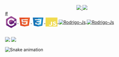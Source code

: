 <div align="center">
  
  <a href="https://github.com/Rodrigomeckel">
  <img height="180em" src="https://github-readme-stats.vercel.app/api?username=Rodrigomeckel&show_icons=true&theme=tokyonight&include_all_commits=true&count_private=true"/>
    <img height="180em" src="https://github-readme-stats.vercel.app/api/top-langs/?username=Rodrigomeckel&layout=compact&langs_count=7&theme=dark"/>
    
</div>
  #

<div>

  <img align="center" alt="Rodrigo-Csharp" height="40" width="40" src="https://raw.githubusercontent.com/devicons/devicon/master/icons/csharp/csharp-original.svg">
   <img align="center" alt="Rodrigo-HTML" height="30" width="40" src="https://raw.githubusercontent.com/devicons/devicon/master/icons/html5/html5-original.svg">
  <img align="center" alt="Rodrigo-CSS" height="30" width="40" src="https://raw.githubusercontent.com/devicons/devicon/master/icons/css3/css3-original.svg">
     <img align="center" alt="Rodrigo-Js" height="30" width="40" src="https://raw.githubusercontent.com/devicons/devicon/master/icons/javascript/javascript-plain.svg">
    <img align="center" alt="Rodrigo-Js" height="35" width="40" src="https://cdn.jsdelivr.net/gh/devicons/devicon/icons/dotnetcore/dotnetcore-original.svg" />
    <img align="center" alt="Rodrigo-Js" height="35" width="45"  src="https://cdn.jsdelivr.net/gh/devicons/devicon/icons/git/git-original.svg" />
  
  </div>
  
  ##
  <div> 
  
  <a href="https://www.instagram.com/rodrigomeckel17/" target="_blank"><img src="https://img.shields.io/badge/-Instagram-%23E4405F?style=for-the-badge&logo=instagram&logoColor=white" target="_blank"></a> <a href="https://www.linkedin.com/in/rodrigo-meckelburg-174502229/" target="_blank"><img src="https://img.shields.io/badge/-LinkedIn-%230077B5?style=for-the-badge&logo=linkedin&logoColor=white" target="_blank"></a> 
  
  ![Snake animation](https://github.com/Rodrigomeckel/Rodrigomeckel/blob/output/github-contribution-grid-snake.svg)
 
 
</div>
